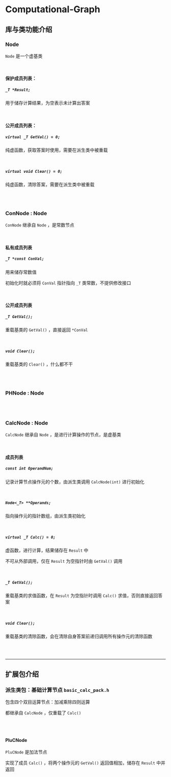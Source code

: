 # Computational-Graph

## 库与类功能介绍

### Node

`Node` 是一个虚基类

<br/>

#### 保护成员列表：

##### `_T *Result;`

用于储存计算结果，为空表示未计算出答案

<br/>

#### 公开成员列表：

##### `virtual _T GetVal() = 0;`

纯虚函数，获取答案时使用，需要在派生类中被重载

<br/>

##### `virtual void Clear() = 0;`

纯虚函数，清除答案，需要在派生类中被重载

<br/>

<br/>

### ConNode : Node

`ConNode` 继承自 `Node` ，是常数节点

<br/>

#### 私有成员列表

##### `_T *const ConVal;`

用来储存常数值

初始化时就必须将 `ConVal` 指针指向 `_T` 类常数，不提供修改接口

<br/>

#### 公开成员列表

##### `_T GetVal();`

重载基类的 `GetVal()` ，直接返回 `*ConVal`

<br/>

##### `void Clear();`

重载基类的 `Clear()` ，什么都不干

<br/>

<br/>

### PHNode : Node

<br/>

<br/>

### CalcNode : Node

`CalcNode` 继承自 `Node` ，是进行计算操作的节点，是虚基类

<br/>

#### 成员列表

##### `const int OperandNum;`

记录计算节点操作元的个数，由派生类调用 `CalcNode(int)` 进行初始化

<br/>

##### `Node<_T> **Operands;`

指向操作元的指针数组，由派生类初始化

<br/>

##### `virtual _T Calc() = 0;`

虚函数，进行计算，结果储存在 `Result` 中

不可从外部调用，仅在 `Result` 为空指针时由 `GetVal()` 调用

<br/>

##### `_T GetVal();`

重载基类的求值函数，在 `Result` 为空指针时调用 `Calc()` 求值，否则直接返回答案

<br/>

##### `void Clear();`

重载基类的清除函数，会在清除自身答案前递归调用所有操作元的清除函数

<br/>

<br/>

---

## 扩展包介绍
 
### 派生类包：基础计算节点 `basic_calc_pack.h`

包含四个双目运算节点：加减乘除四则运算

都继承自 `CalcNode` ，仅重载了 `Calc()`

<br/>

<br/>

#### PluCNode

`PluCNode` 是加法节点

实现了成员 `Calc()` ，将两个操作元的 `GetVal()` 返回值相加，储存在 `Result` 中并返回

<br/>
